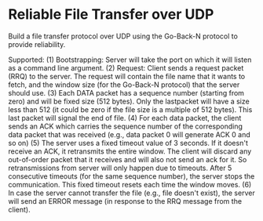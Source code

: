 # Reliable File Transfer over UDP
Build a file transfer protocol over UDP using the Go-Back-N protocol to provide reliability.

Supported:
(1) Bootstrapping: Server will take the port on which it will listen as a command line argument.
(2) Request: Client sends a request packet (RRQ) to the server. The request will contain the file name that it wants to fetch, and the window size (for the Go-Back-N protocol) that the server should use.
(3) Each DATA packet has a sequence number (starting from zero) and will be fixed size (512 bytes). Only the lastpacket will have a size less than 512 (it could be zero if the file size is a multiple of 512
bytes). This last packet will signal the end of file.
(4) For each data packet, the client sends an ACK which carries the sequence number of the corresponding data packet that was received (e.g., data packet 0 will generate ACK 0 and so on)
(5) The server uses a fixed timeout value of 3 seconds. If it doesn't receive an ACK, it retransmits the entire window. The client will discard any out-of-order packet that it receives and will also not send an ack for it. So retransmissions from server will only happen due to timeouts. After 5 consecutive timeouts (for the same sequence number), the server stops the communication. This fixed timeout resets each time the window moves.
(6) In case the server cannot transfer the file (e.g., file doesn't exist), the server will send an ERROR message (in response to the RRQ message from the client).

 